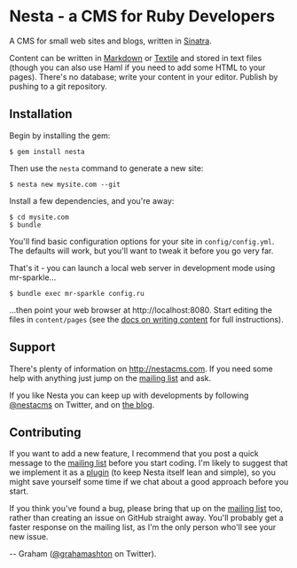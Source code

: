 # Nesta - a CMS for Ruby Developers

A CMS for small web sites and blogs, written in [Sinatra][frank].

Content can be written in [Markdown][markdown] or [Textile][textile] and
stored in text files (though you can also use Haml if you need to add
some HTML to your pages). There's no database; write your content in
your editor. Publish by pushing to a git repository.

[frank]: http://www.sinatrarb.com/ "Sinatra"
[markdown]: http://daringfireball.net/projects/markdown/
[textile]: http://textism.com/tools/textile/

## Installation

Begin by installing the gem:

    $ gem install nesta

Then use the `nesta` command to generate a new site:

    $ nesta new mysite.com --git

Install a few dependencies, and you're away:

    $ cd mysite.com
    $ bundle

You'll find basic configuration options for your site in
`config/config.yml`. The defaults will work, but you'll want to tweak it
before you go very far.

That's it - you can launch a local web server in development mode using
mr-sparkle...

    $ bundle exec mr-sparkle config.ru

...then point your web browser at http://localhost:8080. Start editing
the files in `content/pages` (see the [docs on writing content][] for
full instructions).

[docs on writing content]: http://nestacms.com/docs/creating-content

## Support

There's plenty of information on <http://nestacms.com>. If you need some
help with anything just jump on the [mailing list][] and ask.

[mailing list]: http://nestacms.com/support

If you like Nesta you can keep up with developments by following [@nestacms][]
on Twitter, and on [the blog][].

[@nestacms]: http://twitter.com/nestacms
[the blog]: http://nestacms.com/blog

## Contributing

If you want to add a new feature, I recommend that you post a quick
message to the [mailing list][] before you start coding. I'm likely to
suggest that we implement it as a [plugin][] (to keep Nesta itself lean
and simple), so you might save yourself some time if we chat about a
good approach before you start.

[plugin]: http://nestacms.com/docs/plugins

If you think you've found a bug, please bring that up on the [mailing
list][] too, rather than creating an issue on GitHub straight away.
You'll probably get a faster response on the mailing list, as I'm the
only person who'll see your new issue.

-- Graham ([@grahamashton][] on Twitter).

[@grahamashton]: http://twitter.com/grahamashton
